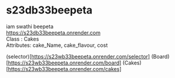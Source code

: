 # s23db33beepeta <br>
iam swathi beepeta <br>
https://s23db33beepeta.onrender.com <br>
Class : Cakes <br>
Attributes: cake_Name, cake_flavour, cost

(selector)[https://s23wb33beepeta.onrender.com/selector]
(Board)[https://s23wb33beepeta.onrender.com/board]
(Cakes)[https://s23wb33beepeta.onrender.com/cakes]
